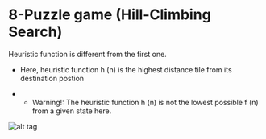 # 8-Puzzle game (Hill-Climbing Search)

Heuristic function is different from the first one.

* Here, heuristic function h (n) is the highest distance tile from its destination postion

* * Warning!: The heuristic function h (n) is not the lowest possible f (n) from a given state here.


![alt tag](https://4.bp.blogspot.com/-AMVzc4XH7Fs/WLclyFzZnPI/AAAAAAAAAdo/PGLJHQooNpQr7HHaozR1Qb1L-gX9P7KfwCLcB/s320/hsc1.png)

